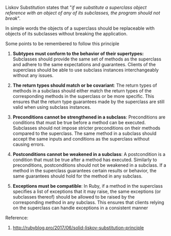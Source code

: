 Liskov Substitution states that "*if we substitute a superclass object reference with an object of any of its subclasses, the program should not break*".

In simple words the objects of a superclass should be replaceable with objects of its subclasses without breaking the application.

Some points to be remembered to follow this principle

1. **Subtypes must conform to the behavior of their supertypes:** Subclasses should provide the same set of methods as the superclass and adhere to the same expectations and guarantees.
Clients of the superclass should be able to use subclass instances interchangeably without any issues.

2. **The return types should match or be covariant**: The return types of methods in a subclass should either match the return types of the corresponding methods in the superclass or be more specific.
This ensures that the return type guarantees made by the superclass are still valid when using subclass instances.

3. **Preconditions cannot be strengthened in a subclass**: Preconditions are conditions that must be true before a method can be executed. Subclasses should not impose stricter preconditions on their methods compared to the superclass. The same method in a subclass should accept the same inputs and conditions as the superclass without causing errors.

4. **Postconditions cannot be weakened in a subclass**: A postcondition is a condition that must be true after a method has executed. Similarly to preconditions, postconditions should not be weakened in a subclass.
If a method in the superclass guarantees certain results or behavior, the same guarantees should hold for the method in any subclass.

5. **Exceptions must be compatible**: In Ruby, if a method in the superclass specifies a list of exceptions that it may raise, the same exceptions (or subclasses thereof) should be allowed to be raised by the corresponding method in any subclass.
This ensures that clients relying on the superclass can handle exceptions in a consistent manner

Reference:
  1. http://rubyblog.pro/2017/06/solid-liskov-substitution-principle
  